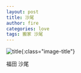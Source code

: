 ```yaml
---
layout: post
title: 沙尾
author: fire
categories: love 
tags: 搬家 沙尾
---
```


![title](https://image.sideproject.cn/title/title_005.jpg){:class="image-title"}

福田 沙尾